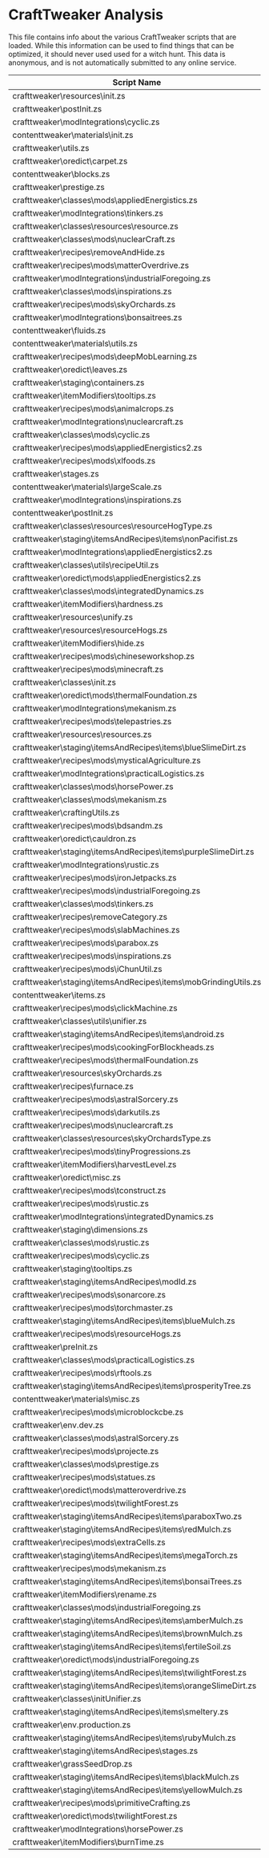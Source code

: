 # CraftTweaker Analysis

This file contains info about the various CraftTweaker scripts that are loaded.
While this information can be used to find things that can be optimized, it
should never used used for a witch hunt. This data is anonymous, and is not
automatically submitted to any online service.

| Script Name                                                    | Time   |
|----------------------------------------------------------------|--------|
| crafttweaker\resources\init.zs                                 | 1472ms |
| crafttweaker\postInit.zs                                       | 894ms  |
| crafttweaker\modIntegrations\cyclic.zs                         | 260ms  |
| contenttweaker\materials\init.zs                               | 254ms  |
| crafttweaker\utils.zs                                          | 124ms  |
| crafttweaker\oredict\carpet.zs                                 | 83ms   |
| contenttweaker\blocks.zs                                       | 65ms   |
| crafttweaker\prestige.zs                                       | 54ms   |
| crafttweaker\classes\mods\appliedEnergistics.zs                | 51ms   |
| crafttweaker\modIntegrations\tinkers.zs                        | 38ms   |
| crafttweaker\classes\resources\resource.zs                     | 31ms   |
| crafttweaker\classes\mods\nuclearCraft.zs                      | 31ms   |
| crafttweaker\recipes\removeAndHide.zs                          | 30ms   |
| crafttweaker\recipes\mods\matterOverdrive.zs                   | 28ms   |
| crafttweaker\modIntegrations\industrialForegoing.zs            | 24ms   |
| crafttweaker\classes\mods\inspirations.zs                      | 24ms   |
| crafttweaker\recipes\mods\skyOrchards.zs                       | 22ms   |
| crafttweaker\modIntegrations\bonsaitrees.zs                    | 22ms   |
| contenttweaker\fluids.zs                                       | 21ms   |
| contenttweaker\materials\utils.zs                              | 18ms   |
| crafttweaker\recipes\mods\deepMobLearning.zs                   | 18ms   |
| crafttweaker\oredict\leaves.zs                                 | 17ms   |
| crafttweaker\staging\containers.zs                             | 17ms   |
| crafttweaker\itemModifiers\tooltips.zs                         | 17ms   |
| crafttweaker\recipes\mods\animalcrops.zs                       | 16ms   |
| crafttweaker\modIntegrations\nuclearcraft.zs                   | 15ms   |
| crafttweaker\classes\mods\cyclic.zs                            | 14ms   |
| crafttweaker\recipes\mods\appliedEnergistics2.zs               | 14ms   |
| crafttweaker\recipes\mods\xlfoods.zs                           | 14ms   |
| crafttweaker\stages.zs                                         | 14ms   |
| contenttweaker\materials\largeScale.zs                         | 14ms   |
| crafttweaker\modIntegrations\inspirations.zs                   | 11ms   |
| contenttweaker\postInit.zs                                     | 11ms   |
| crafttweaker\classes\resources\resourceHogType.zs              | 10ms   |
| crafttweaker\staging\itemsAndRecipes\items\nonPacifist.zs      | 10ms   |
| crafttweaker\modIntegrations\appliedEnergistics2.zs            | 10ms   |
| crafttweaker\classes\utils\recipeUtil.zs                       | 9ms    |
| crafttweaker\oredict\mods\appliedEnergistics2.zs               | 9ms    |
| crafttweaker\classes\mods\integratedDynamics.zs                | 9ms    |
| crafttweaker\itemModifiers\hardness.zs                         | 9ms    |
| crafttweaker\resources\unify.zs                                | 9ms    |
| crafttweaker\resources\resourceHogs.zs                         | 9ms    |
| crafttweaker\itemModifiers\hide.zs                             | 9ms    |
| crafttweaker\recipes\mods\chineseworkshop.zs                   | 8ms    |
| crafttweaker\recipes\mods\minecraft.zs                         | 8ms    |
| crafttweaker\classes\init.zs                                   | 7ms    |
| crafttweaker\oredict\mods\thermalFoundation.zs                 | 7ms    |
| crafttweaker\modIntegrations\mekanism.zs                       | 7ms    |
| crafttweaker\recipes\mods\telepastries.zs                      | 7ms    |
| crafttweaker\resources\resources.zs                            | 7ms    |
| crafttweaker\staging\itemsAndRecipes\items\blueSlimeDirt.zs    | 7ms    |
| crafttweaker\recipes\mods\mysticalAgriculture.zs               | 6ms    |
| crafttweaker\modIntegrations\practicalLogistics.zs             | 6ms    |
| crafttweaker\classes\mods\horsePower.zs                        | 6ms    |
| crafttweaker\classes\mods\mekanism.zs                          | 6ms    |
| crafttweaker\craftingUtils.zs                                  | 6ms    |
| crafttweaker\recipes\mods\bdsandm.zs                           | 5ms    |
| crafttweaker\oredict\cauldron.zs                               | 5ms    |
| crafttweaker\staging\itemsAndRecipes\items\purpleSlimeDirt.zs  | 5ms    |
| crafttweaker\modIntegrations\rustic.zs                         | 5ms    |
| crafttweaker\recipes\mods\ironJetpacks.zs                      | 5ms    |
| crafttweaker\recipes\mods\industrialForegoing.zs               | 5ms    |
| crafttweaker\classes\mods\tinkers.zs                           | 5ms    |
| crafttweaker\recipes\removeCategory.zs                         | 5ms    |
| crafttweaker\recipes\mods\slabMachines.zs                      | 4ms    |
| crafttweaker\recipes\mods\parabox.zs                           | 4ms    |
| crafttweaker\recipes\mods\inspirations.zs                      | 4ms    |
| crafttweaker\recipes\mods\iChunUtil.zs                         | 4ms    |
| crafttweaker\staging\itemsAndRecipes\items\mobGrindingUtils.zs | 4ms    |
| contenttweaker\items.zs                                        | 4ms    |
| crafttweaker\recipes\mods\clickMachine.zs                      | 3ms    |
| crafttweaker\classes\utils\unifier.zs                          | 3ms    |
| crafttweaker\staging\itemsAndRecipes\items\android.zs          | 3ms    |
| crafttweaker\recipes\mods\cookingForBlockheads.zs              | 3ms    |
| crafttweaker\recipes\mods\thermalFoundation.zs                 | 3ms    |
| crafttweaker\resources\skyOrchards.zs                          | 3ms    |
| crafttweaker\recipes\furnace.zs                                | 3ms    |
| crafttweaker\recipes\mods\astralSorcery.zs                     | 3ms    |
| crafttweaker\recipes\mods\darkutils.zs                         | 3ms    |
| crafttweaker\recipes\mods\nuclearcraft.zs                      | 3ms    |
| crafttweaker\classes\resources\skyOrchardsType.zs              | 3ms    |
| crafttweaker\recipes\mods\tinyProgressions.zs                  | 3ms    |
| crafttweaker\itemModifiers\harvestLevel.zs                     | 3ms    |
| crafttweaker\oredict\misc.zs                                   | 3ms    |
| crafttweaker\recipes\mods\tconstruct.zs                        | 3ms    |
| crafttweaker\recipes\mods\rustic.zs                            | 3ms    |
| crafttweaker\modIntegrations\integratedDynamics.zs             | 3ms    |
| crafttweaker\staging\dimensions.zs                             | 2ms    |
| crafttweaker\classes\mods\rustic.zs                            | 2ms    |
| crafttweaker\recipes\mods\cyclic.zs                            | 2ms    |
| crafttweaker\staging\tooltips.zs                               | 2ms    |
| crafttweaker\staging\itemsAndRecipes\modId.zs                  | 2ms    |
| crafttweaker\recipes\mods\sonarcore.zs                         | 2ms    |
| crafttweaker\recipes\mods\torchmaster.zs                       | 2ms    |
| crafttweaker\staging\itemsAndRecipes\items\blueMulch.zs        | 2ms    |
| crafttweaker\recipes\mods\resourceHogs.zs                      | 2ms    |
| crafttweaker\preInit.zs                                        | 2ms    |
| crafttweaker\classes\mods\practicalLogistics.zs                | 2ms    |
| crafttweaker\recipes\mods\rftools.zs                           | 2ms    |
| crafttweaker\staging\itemsAndRecipes\items\prosperityTree.zs   | 2ms    |
| contenttweaker\materials\misc.zs                               | 2ms    |
| crafttweaker\recipes\mods\microblockcbe.zs                     | 2ms    |
| crafttweaker\env.dev.zs                                        | 2ms    |
| crafttweaker\classes\mods\astralSorcery.zs                     | 2ms    |
| crafttweaker\recipes\mods\projecte.zs                          | 2ms    |
| crafttweaker\classes\mods\prestige.zs                          | 2ms    |
| crafttweaker\recipes\mods\statues.zs                           | 2ms    |
| crafttweaker\oredict\mods\matteroverdrive.zs                   | 2ms    |
| crafttweaker\recipes\mods\twilightForest.zs                    | 2ms    |
| crafttweaker\staging\itemsAndRecipes\items\paraboxTwo.zs       | 1ms    |
| crafttweaker\staging\itemsAndRecipes\items\redMulch.zs         | 1ms    |
| crafttweaker\recipes\mods\extraCells.zs                        | 1ms    |
| crafttweaker\staging\itemsAndRecipes\items\megaTorch.zs        | 1ms    |
| crafttweaker\recipes\mods\mekanism.zs                          | 1ms    |
| crafttweaker\staging\itemsAndRecipes\items\bonsaiTrees.zs      | 1ms    |
| crafttweaker\itemModifiers\rename.zs                           | 1ms    |
| crafttweaker\classes\mods\industrialForegoing.zs               | 1ms    |
| crafttweaker\staging\itemsAndRecipes\items\amberMulch.zs       | 1ms    |
| crafttweaker\staging\itemsAndRecipes\items\brownMulch.zs       | 1ms    |
| crafttweaker\staging\itemsAndRecipes\items\fertileSoil.zs      | 1ms    |
| crafttweaker\oredict\mods\industrialForegoing.zs               | 1ms    |
| crafttweaker\staging\itemsAndRecipes\items\twilightForest.zs   | 1ms    |
| crafttweaker\staging\itemsAndRecipes\items\orangeSlimeDirt.zs  | 1ms    |
| crafttweaker\classes\initUnifier.zs                            | 1ms    |
| crafttweaker\staging\itemsAndRecipes\items\smeltery.zs         | 1ms    |
| crafttweaker\env.production.zs                                 | 1ms    |
| crafttweaker\staging\itemsAndRecipes\items\rubyMulch.zs        | 1ms    |
| crafttweaker\staging\itemsAndRecipes\stages.zs                 | 1ms    |
| crafttweaker\grassSeedDrop.zs                                  | 1ms    |
| crafttweaker\staging\itemsAndRecipes\items\blackMulch.zs       | 1ms    |
| crafttweaker\staging\itemsAndRecipes\items\yellowMulch.zs      | 1ms    |
| crafttweaker\recipes\mods\primitiveCrafting.zs                 | 0ms    |
| crafttweaker\oredict\mods\twilightForest.zs                    | 0ms    |
| crafttweaker\modIntegrations\horsePower.zs                     | 0ms    |
| crafttweaker\itemModifiers\burnTime.zs                         | 0ms    |
